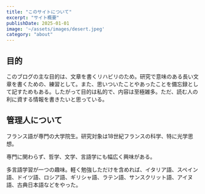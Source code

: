 ```yaml
---
title: "このサイトについて" 
excerpt: "サイト概要"
publishDate: 2025-01-01
image: '~/assets/images/desert.jpeg'
category: "about"
---
```


## 目的
このブログの主な目的は、文章を書くリハビリのため。研究で意味のある長い文章を書くための、練習として。また、思いついたことやあったことを備忘録として記すためもある。したがって目的は私的で、内容は至極雑多。ただ、読む人の利に資する情報を書きたいと思っている。
## 管理人について
フランス語が専門の大学院生。研究対象は18世紀フランスの科学、特に光学思想。

専門に関わらず、哲学、文学、言語学にも幅広く興味がある。

多言語学習が一つの趣味。軽く勉強しただけを含めれば、イタリア語、スペイン語、ドイツ語、ロシア語、ギリシャ語、ラテン語、サンスクリット語、アイヌ語、古典日本語などをやった。